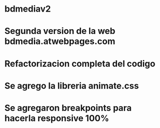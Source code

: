 # bdmediav2
# Segunda version de la web bdmedia.atwebpages.com

# Refactorizacion completa del codigo
# Se agrego la libreria animate.css
# Se agregaron breakpoints para hacerla responsive 100%

